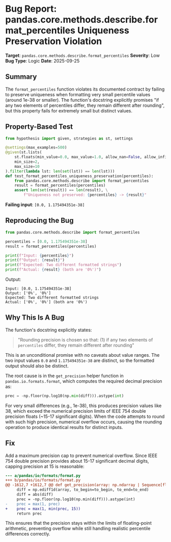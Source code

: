 # Bug Report: pandas.core.methods.describe.format_percentiles Uniqueness Preservation Violation

**Target**: `pandas.core.methods.describe.format_percentiles`
**Severity**: Low
**Bug Type**: Logic
**Date**: 2025-09-25

## Summary

The `format_percentiles` function violates its documented contract by failing to preserve uniqueness when formatting very small percentile values (around 1e-38 or smaller). The function's docstring explicitly promises "if any two elements of percentiles differ, they remain different after rounding", but this property fails for extremely small but distinct values.

## Property-Based Test

```python
from hypothesis import given, strategies as st, settings

@settings(max_examples=500)
@given(st.lists(
    st.floats(min_value=0.0, max_value=1.0, allow_nan=False, allow_infinity=False),
    min_size=2,
    max_size=10
).filter(lambda lst: len(set(lst)) == len(lst)))
def test_format_percentiles_uniqueness_preservation(percentiles):
    from pandas.core.methods.describe import format_percentiles
    result = format_percentiles(percentiles)
    assert len(set(result)) == len(result), \
        f"Uniqueness not preserved: {percentiles} -> {result}"
```

**Failing input**: `[0.0, 1.175494351e-38]`

## Reproducing the Bug

```python
from pandas.core.methods.describe import format_percentiles

percentiles = [0.0, 1.175494351e-38]
result = format_percentiles(percentiles)

print(f"Input: {percentiles}")
print(f"Output: {result}")
print(f"Expected: Two different formatted strings")
print(f"Actual: {result} (both are '0%')")
```

Output:
```
Input: [0.0, 1.175494351e-38]
Output: ['0%', '0%']
Expected: Two different formatted strings
Actual: ['0%', '0%'] (both are '0%')
```

## Why This Is A Bug

The function's docstring explicitly states:

> "Rounding precision is chosen so that: (1) if any two elements of `percentiles` differ, they remain different after rounding"

This is an unconditional promise with no caveats about value ranges. The two input values `0.0` and `1.175494351e-38` are distinct, so the formatted output should also be distinct.

The root cause is in the `get_precision` helper function in `pandas.io.formats.format`, which computes the required decimal precision as:

```python
prec = -np.floor(np.log10(np.min(diff))).astype(int)
```

For very small differences (e.g., 1e-38), this produces precision values like 38, which exceed the numerical precision limits of IEEE 754 double precision floats (~15-17 significant digits). When the code attempts to round with such high precision, numerical overflow occurs, causing the rounding operation to produce identical results for distinct inputs.

## Fix

Add a maximum precision cap to prevent numerical overflow. Since IEEE 754 double precision provides about 15-17 significant decimal digits, capping precision at 15 is reasonable:

```diff
--- a/pandas/io/formats/format.py
+++ b/pandas/io/formats/format.py
@@ -1612,7 +1612,7 @@ def get_precision(array: np.ndarray | Sequence[float]) -> int:
     diff = np.ediff1d(array, to_begin=to_begin, to_end=to_end)
     diff = abs(diff)
     prec = -np.floor(np.log10(np.min(diff))).astype(int)
-    prec = max(1, prec)
+    prec = max(1, min(prec, 15))
     return prec
```

This ensures that the precision stays within the limits of floating-point arithmetic, preventing overflow while still handling realistic percentile differences correctly.